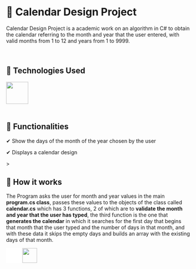 # :calendar: Calendar Design Project
<p>Calendar Design Project is a academic work on an algorithm in C# to obtain the calendar referring to the month and year that the user entered, with valid months from 1 to 12 and years from 1 to 9999.<p/><br>

## 🚀 Technologies Used
<div>
  <img src="https://cdn.jsdelivr.net/gh/devicons/devicon/icons/csharp/csharp-original.svg" width="60" height="60"/>
</div><br>

## :hammer: Functionalities
<p>✔ Show the days of the month of the year chosen by the user</p>
<p>✔ Displays a calendar design</p>><br>

## :date: How it works
<p>The Program asks the user for month and year values in the main <b>program.cs class</b>, passes these values to the objects of the class called <b>calendar.cs</b> which has 3 functions, 2 of which are to <b>validate the month and year that the user has typed</b>, the third function is the one that <b>generates the calendar</b> in which it searches for the first day that begins that month that the user typed and the number of days in that month, and with these data it skips the empty days and builds an array with the existing days of that month.</p>
<a href="https://instagram.com/marcosd_marques" target="_blank"><img src="https://raw.githubusercontent.com/Aakarsh-B/trying-repos/master/insta.svg" width="40" height="40" target="_blank"></a>
<a href = "mailto:mdmarques70@gmail.com"><img src="https://www.freeiconspng.com/thumbs/gmail-icon/gmail-logo-icon-2.png" width="40" height="40" target="_blank"></a>
</div></a>

